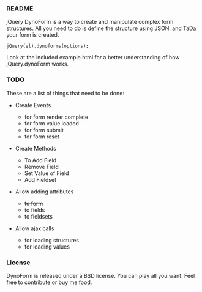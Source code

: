 ### README
jQuery DynoForm is a way to create and manipulate complex form structures. All you need to do is define the structure using JSON. and TaDa your form is created.

    jQuery(el).dynoforms(options);

Look at the included example.html for a better understanding of how jQuery.dynoForm works.

### TODO
These are a list of things that need to be done:
* Create Events
    * for form render complete
    * for form value loaded
    * for form submit
    * for form reset

* Create Methods
    * To Add Field
    * Remove Field
    * Set Value of Field
    * Add Fieldset

* Allow adding attributes
    * ~~to form~~
    * to fields
    * to fieldsets

* Allow ajax calls
    * for loading structures
    * for loading values


### License
DynoForm is released under a BSD license. You can play all you want. Feel free to contribute or buy me food.

